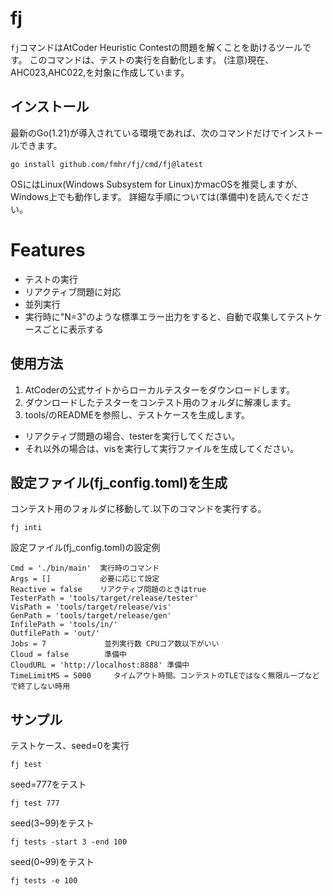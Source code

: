 # fj
```fj```コマンドはAtCoder Heuristic Contestの問題を解くことを助けるツールです。 このコマンドは、テストの実行を自動化します。
(注意)現在、AHC023,AHC022,を対象に作成しています。
## インストール
最新のGo(1.21)が導入されている環境であれば、次のコマンドだけでインストールできます。
```
go install github.com/fmhr/fj/cmd/fj@latest
```
OSにはLinux(Windows Subsystem for Linux)かmacOSを推奨しますが、Windows上でも動作します。
詳細な手順については(準備中)を読んでください。

# Features
- テストの実行
- リアクティブ問題に対応
- 並列実行
- 実行時に"N=3"のような標準エラー出力をすると、自動で収集してテストケースごとに表示する


## 使用方法
1. AtCoderの公式サイトからローカルテスターをダウンロードします。
2. ダウンロードしたテスターをコンテスト用のフォルダに解凍します。
3. tools/のREADMEを参照し、テストケースを生成します。
  - リアクティブ問題の場合、testerを実行してください。
  - それ以外の場合は、visを実行して実行ファイルを生成してください。

## 設定ファイル(fj_config.toml)を生成
コンテスト用のフォルダに移動して.以下のコマンドを実行する。
```
fj inti
```
設定ファイル(fj_config.toml)の設定例
```
Cmd = './bin/main'  実行時のコマンド
Args = []           必要に応じて設定
Reactive = false    リアクティブ問題のときはtrue
TesterPath = 'tools/target/release/tester'   
VisPath = 'tools/target/release/vis'
GenPath = 'tools/target/release/gen'
InfilePath = 'tools/in/'
OutfilePath = 'out/'
Jobs = 7             並列実行数 CPUコア数以下がいい
Cloud = false        準備中
CloudURL = 'http://localhost:8888' 準備中
TimeLimitMS = 5000     タイムアウト時間。コンテストのTLEではなく無限ループなどで終了しない時用
```


## サンプル 

テストケース、seed=0を実行
```
fj test
```
seed=777をテスト
```
fj test 777
```
seed(3~99)をテスト
```
fj tests -start 3 -end 100
```
seed(0~99)をテスト
```
fj tests -e 100
```
